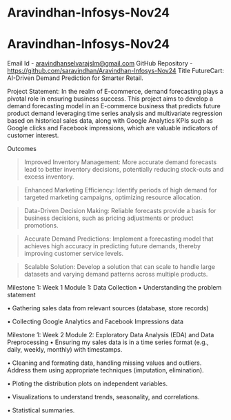﻿# Aravindhan-Infosys-Nov24
# Aravindhan-Infosys-Nov24

Email Id - aravindhanselvarajslm@gmail.com
GitHub Repository - https://github.com/saravindhan/Aravindhan-Infosys-Nov24
Title
FutureCart: AI-Driven Demand Prediction for Smarter Retail.

Project Statement:
In the realm of E-commerce, demand forecasting plays a pivotal role in ensuring business success. This project aims to develop a demand forecasting model in an E-commerce business that predicts future product demand leveraging time series analysis and multivariate regression based on historical sales data, along with Google Analytics KPIs such as Google clicks and Facebook impressions, which are valuable indicators of customer interest.

Outcomes
>Improved Inventory Management: More accurate demand forecasts lead to better inventory decisions, potentially reducing stock-outs and excess inventory.

>Enhanced Marketing Efficiency: Identify periods of high demand for targeted marketing campaigns, optimizing resource allocation.

>Data-Driven Decision Making: Reliable forecasts provide a basis for business decisions, such as pricing adjustments or product promotions.

>Accurate Demand Predictions: Implement a forecasting model that achieves high accuracy in predicting future demands, thereby improving customer service levels.

>Scalable Solution: Develop a solution that can scale to handle large datasets and varying demand patterns across multiple products.

Milestone 1: Week 1
Module 1: Data Collection
• Understanding the problem statement

• Gathering sales data from relevant sources (database, store records)

• Collecting Google Analytics and Facebook Impressions data

Milestone 1: Week 2
Module 2: Exploratory Data Analysis (EDA) and Data Preprocessing
• Ensuring my sales data is in a time series format (e.g., daily, weekly, monthly) with timestamps.

• Cleaning and formating data, handling missing values and outliers. Address them using appropriate techniques (imputation, elimination).

• Ploting the distribution plots on independent variables.

• Visualizations to understand trends, seasonality, and correlations.

• Statistical summaries.


